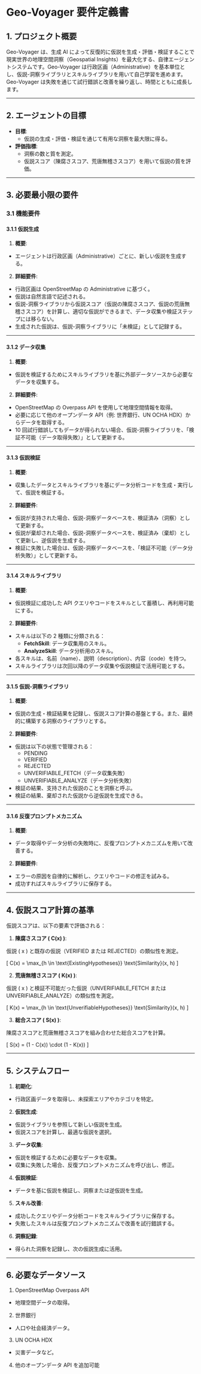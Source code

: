 # **Geo-Voyager 要件定義書**

## **1. プロジェクト概要**

Geo-Voyager は、生成 AI によって反復的に仮説を生成・評価・検証することで現実世界の地理空間洞察（Geospatial Insights）を最大化する、自律エージェントシステムです。Geo-Voyager は行政区画（Administrative）を基本単位とし、仮説-洞察ライブラリとスキルライブラリを用いて自己学習を進めます。Geo-Voyager は失敗を通じて試行錯誤と改善を繰り返し、時間とともに成長します。

---

## **2. エージェントの目標**

- **目標**:
  - 仮説の生成・評価・検証を通じて有用な洞察を最大限に得る。
- **評価指標**:
  - 洞察の数と質を測定。
  - 仮説スコア（陳腐さスコア、荒唐無稽さスコア）を用いて仮説の質を評価。

---

## **3. 必要最小限の要件**

### **3.1 機能要件**

#### **3.1.1 仮説生成**

1. **概要**:

- エージェントは行政区画（Administrative）ごとに、新しい仮説を生成する。

2. **詳細要件**:

- 行政区画は OpenStreetMap の Administrative に基づく。
- 仮説は自然言語で記述される。
- 仮説-洞察ライブラリから仮説スコア（仮説の陳腐さスコア、仮説の荒唐無稽さスコア）を計算し、適切な仮説ができるまで、データ収集や検証ステップには移らない。
- 生成された仮説は、仮説-洞察ライブラリに「未検証」として記録する。

---

#### **3.1.2 データ収集**

1. **概要**:

- 仮説を検証するためにスキルライブラリを基に外部データソースから必要なデータを収集する。

2. **詳細要件**:

- OpenStreetMap の Overpass API を使用して地理空間情報を取得。
- 必要に応じて他のオープンデータ API（例: 世界銀行、UN OCHA HDX）からデータを取得する。
- 10 回試行錯誤してもデータが得られない場合、仮説-洞察ライブラリを、「検証不可能（データ取得失敗）」として更新する。

---

#### **3.1.3 仮説検証**

1. **概要**:

- 収集したデータとスキルライブラリを基にデータ分析コードを生成・実行して、仮説を検証する。

2. **詳細要件**:

- 仮説が支持された場合、仮説-洞察データベースを、検証済み（洞察）として更新する。
- 仮説が棄却された場合、仮説-洞察データベースを、検証済み（棄却）として更新し、逆仮説を生成する。
- 検証に失敗した場合は、仮説-洞察データベースを、「検証不可能（データ分析失敗）」として更新する。

---

#### **3.1.4 スキルライブラリ**

1. **概要**:

- 仮説検証に成功した API クエリやコードをスキルとして蓄積し、再利用可能にする。

2. **詳細要件**:

- スキルは以下の 2 種類に分類される：
  - **FetchSkill**: データ収集用のスキル。
  - **AnalyzeSkill**: データ分析用のスキル。
- 各スキルは、名前（name）、説明（description）、内容（code）を持つ。
- スキルライブラリは次回以降のデータ収集や仮説検証で活用可能とする。

---

#### **3.1.5 仮説-洞察ライブラリ**

1. **概要**:

- 仮説の生成・検証結果を記録し、仮説スコア計算の基盤とする。また、最終的に構築する洞察のライブラリとする。

2. **詳細要件**:

- 仮説は以下の状態で管理される：
  - PENDING
  - VERIFIED
  - REJECTED
  - UNVERIFIABLE_FETCH（データ収集失敗）
  - UNVERIFIABLE_ANALYZE（データ分析失敗）
- 検証の結果、支持された仮説のことを洞察と呼ぶ。
- 検証の結果、棄却された仮説から逆仮説を生成できる。

---

#### **3.1.6 反復プロンプトメカニズム**

1. **概要**:

- データ取得やデータ分析の失敗時に、反復プロンプトメカニズムを用いて改善する。

2. **詳細要件**:

- エラーの原因を自律的に解析し、クエリやコードの修正を試みる。
- 成功すればスキルライブラリに保存する。

---

## **4. 仮説スコア計算の基準**

仮説スコアは、以下の要素で評価される：

1. **陳腐さスコア \( C(x) \)**:

仮説 \( x \) と既存の仮説（VERIFIED または REJECTED）の類似性を測定。

\[
C(x) = \max\_{h \in \text{ExistingHypotheses}} \text{Similarity}(x, h)
\]

2. **荒唐無稽さスコア \( K(x) \)**:

仮説 \( x \) と検証不可能だった仮説（UNVERIFIABLE_FETCH または UNVERIFIABLE_ANALYZE）の類似性を測定。

\[
K(x) = \max\_{h \in \text{UnverifiableHypotheses}} \text{Similarity}(x, h)
\]

3. **総合スコア \( S(x) \)**:

陳腐さスコアと荒唐無稽さスコアを組み合わせた総合スコアを計算。

\[
S(x) = (1 - C(x)) \cdot (1 - K(x))
\]

---

## **5. システムフロー**

1. **初期化**:

- 行政区画データを取得し、未探索エリアやカテゴリを特定。

2. **仮説生成**:

- 仮説ライブラリを参照して新しい仮説を生成。
- 仮説スコアを計算し、最適な仮説を選択。

3. **データ収集**:

- 仮説を検証するために必要なデータを収集。
- 収集に失敗した場合、反復プロンプトメカニズムを呼び出し、修正。

4. **仮説検証**:

- データを基に仮説を検証し、洞察または逆仮説を生成。

5. **スキル改善**:

- 成功したクエリやデータ分析コードをスキルライブラリに保存する。
- 失敗したスキルは反復プロンプトメカニズムで改善を試行錯誤する。

6. **洞察記録**:

- 得られた洞察を記録し、次の仮説生成に活用。

---

## **6. 必要なデータソース**

1. OpenStreetMap Overpass API

- 地理空間データの取得。

2. 世界銀行

- 人口や社会経済データ。

3. UN OCHA HDX

- 災害データなど。

4. 他のオープンデータ API を追加可能
